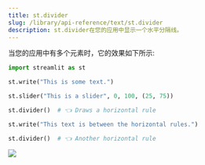 ```yaml
---
title: st.divider
slug: /library/api-reference/text/st.divider
description: st.divider在您的应用中显示一个水平分隔线。
---
```


<Autofunction function="streamlit.divider" />

当您的应用中有多个元素时，它的效果如下所示:

```python
import streamlit as st

st.write("This is some text.")

st.slider("This is a slider", 0, 100, (25, 75))

st.divider()  # 👈 Draws a horizontal rule

st.write("This text is between the horizontal rules.")

st.divider()  # 👈 Another horizontal rule
```

<Image src="/images/api/st.divider.png" clean />
